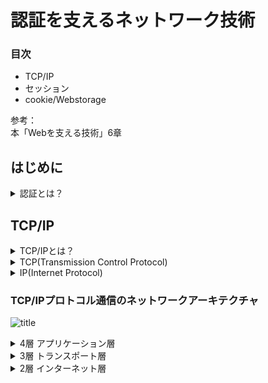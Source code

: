 # 認証を支えるネットワーク技術

### 目次  
 - TCP/IP  
 - セッション  
 - cookie/Webstorage  

参考：  
本「Webを支える技術」6章  

## はじめに
<details><summary>認証とは？</summary>   
<p>通信の相手が誰（何）であるかを確認すること</p></details>  

## TCP/IP
<details><summary>TCP/IPとは？</summary>   
<p>コンピュータネットワークにおいて、世界標準的に利用されている通信規則。機器やOSが異なっても共通のプロトコルを用いて通信を成立させるもの</p></details>  
<details><summary>TCP(Transmission Control Protocol)</summary>
<p>送ったデータが相手に届いたか、その都度確認しながら通信するやり方</p>
<p>正確な信号を送信する通信の規格を定めたもの</p>
</details>  
<details><summary>IP(Internet Protocol)</summary>
<p>IPアドレスと呼ばれる数値を付与しその数字を用いて通信先の指定及び呼び出しを行いネットワーク通信を行うこと</p>
</details>  
  
### TCP/IPプロトコル通信のネットワークアーキテクチャ
![title](https://lh3.googleusercontent.com/4YIXyjxwY4Il3nySinfU_LfFs3V74kANNarB1Wz0bh7vo4Wjk4Lzo7CnDKW4012vnD9PQEqEvY4IkP2qjRUmKEOsiCevSkkyLfoCWH0EX3Ha73Bg3RetxKXlc0j0Kg3JtuAzxKihcFauWq881QUyMHh7HPzi3IO66pnQtboyDcqTrKElwr7SpULOMnYsA4EZe2qyI-b5VKfRvJ22aR1XdeBuSfU0FX3q4G39bqzg4iGmdwoMKKouMAtQuB7KdOD__Kd_SeaSD3wJ7TheUuGac54REWDqRKa66vzzYB21cbKraOCHV67IUZpT8D323OLXuSPJ3s6tGbltWNxSkAUrYLrR2_mXoTWi8z39kPZuMY5KMWzZAhPshEwFUagklFUorA9fQFwZ5hw1VH6tsZi1MfB_7q-Pq30Y7DUC7wng8zjIYlMgpmrT70j4SOvVeQC0dG-PARyWMSJAjw_CvjQLKbzSzzj4zRj5ctZ_kuwsnzoKuqRHz7fQr8qW1m0WshesheE3cCTREM1lROGgqa_36xFqrdNvsZ11zG-t7qcZyh32c9cuhwwgtIXijzzzm6v8VfohN2JTJUNoCrDcZWCZjOHcLvqK5p1X1p3HdMUm64VdAgs4a9lHmK3xiNkTeAglBuxbielZQZxtdD_8xxFUHK84djj8G56Pn0vYK35Za7W88W9ZImqAMdvpQpIfaKkGuBZeVffkm3P7FsQ8VUwCCA1v=w1961-h653-no?authuser=1"title")
  
<details><summary>4層 アプリケーション層</summary>   
<p>アプリケーションで扱うデータのフォーマットや手順を決める役割</p>
<p>アプリケーションは基本的には人間が扱うため、文字や画像など人間が認識できるようにデータを表現</p>
<p>主要プロトコル：「HTTP」「SMTP」「POP3」「IMAP4」「DHCP」「DNS」</p>
</details>  
<details><summary>3層 トランスポート層</summary>   
<p>データを適切なアプリケーションに振り分ける役割</p>
<p>最下層からトランスポート層まで正しく機能すると、送信元と宛先のアプリケーション間でデータの送受信ができるようになる</p>
<p>主要プロトコル：TCP , UDP</p>
</details>  
<details><summary>2層 インターネット層</summary>   
<p>複数のネットワーク間のデータ転送を行う役割</p>
<p>最下層からトランスポート層まで正しく機能すると、送信元と宛先のアプリケーション間でデータの送受信ができるようになる</p>
<p>主要プロトコル：「IP」「ICMP」「ARP」</p>
</details>